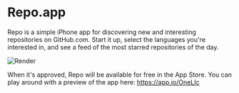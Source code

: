 Repo.app
======

Repo is a simple iPhone app for discovering new and interesting repositories on GitHub.com. Start it up, select the languages you're interested in, and see a feed of the most starred repositories of the day.

![Render](http://f.cl.ly/items/1o0g3B3N1d1s3L3s0i3o/2013-08-22%2000.04.06_iphone_white_angle1.png)

When it's approved, Repo will be available for free in the App Store. You can play around with a preview of the app here: https://app.io/OneLIc
